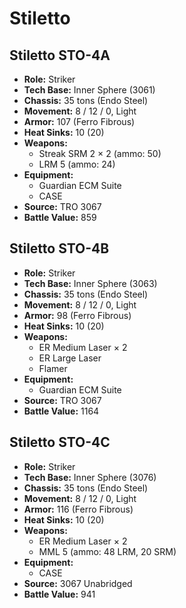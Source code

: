 # Stiletto
## Stiletto STO-4A
- **Role:** Striker
- **Tech Base:** Inner Sphere (3061)
- **Chassis:** 35 tons (Endo Steel)
- **Movement:** 8 / 12 / 0, Light
- **Armor:** 107 (Ferro Fibrous)
- **Heat Sinks:** 10 (20)
- **Weapons:**
  - Streak SRM 2 × 2 (ammo: 50)
  - LRM 5 (ammo: 24)
- **Equipment:**
  - Guardian ECM Suite
  - CASE
- **Source:** TRO 3067
- **Battle Value:** 859

## Stiletto STO-4B
- **Role:** Striker
- **Tech Base:** Inner Sphere (3063)
- **Chassis:** 35 tons (Endo Steel)
- **Movement:** 8 / 12 / 0, Light
- **Armor:** 98 (Ferro Fibrous)
- **Heat Sinks:** 10 (20)
- **Weapons:**
  - ER Medium Laser × 2
  - ER Large Laser
  - Flamer
- **Equipment:**
  - Guardian ECM Suite
- **Source:** TRO 3067
- **Battle Value:** 1164

## Stiletto STO-4C
- **Role:** Striker
- **Tech Base:** Inner Sphere (3076)
- **Chassis:** 35 tons (Endo Steel)
- **Movement:** 8 / 12 / 0, Light
- **Armor:** 116 (Ferro Fibrous)
- **Heat Sinks:** 10 (20)
- **Weapons:**
  - ER Medium Laser × 2
  - MML 5 (ammo: 48 LRM, 20 SRM)
- **Equipment:**
  - CASE
- **Source:** 3067 Unabridged
- **Battle Value:** 941

